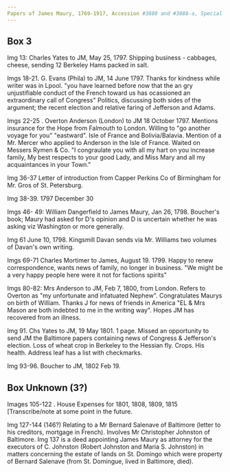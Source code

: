 ```yaml
---
Papers of James Maury, 1769-1917, Accession #3888 and #3888-a, Special Collections, University of Virginia Library, Charlottesville, Va.
---
```


## Box 3

Img 13: Charles Yates to JM, May 25, 1797. Shipping business - cabbages, cheese, sending 12 Berkeley Hams packed in salt. 

Imgs 18-21. G. Evans (Phila) to JM, 14 June 1797. Thanks for kindness while writer was in Lpool. "you have learned before now that the an gry unjustifiable conduct of the French toward us has ocassioned an extraordinary call of Congress" Politics, discussing both sides of the argument; the recent election and relative faring of Jefferson and Adams. 

Imgs 22-25 . Overton Anderson (London) to JM 18 October 1797. Mentions insurance for the Hope from Falmouth to London. Willing to "go another voyage for you" "eastward". Isle of France and Bolivia/Balavia. Mention of a Mr. Mercer who applied to Anderson in the Isle of France. Waited on Messers Rymen & Co. "I congraulate you with all my hart on you increase family, My best respects to your good Lady, and Miss Mary and all my acquaintances in your Town." 

Img 36-37 Letter of introduction from Capper Perkins Co of Birmingham for Mr. Gros of St. Petersburg. 

Img 38-39. 1797 December 30 

Imgs 46- 49: William Dangerfield to James Maury, Jan 26, 1798. Boucher's book; Maury had asked for D's opinion and D is uncertain whether he was asking viz Washington or more generally. 

Img 61 June 10, 1798. Kingsmill Davan sends via Mr. Williams two volumes of Davan's own writing.

Imgs 69-71 Charles Mortimer to James, August 19. 1799. Happy to renew correspondence, wants news of family, no longer in business. "We might be a very happy people here were it not for factions spirits" 

Imgs 80-82: Mrs Anderson to JM, Feb 7, 1800,  from London. Refers to Overton as "my unfortunate and infatuated Nephew". Congratulates Maurys on birth of William. Thanks J for news of friends in America "EL & Mrs Mason are both indebted to me in the writing way". Hopes JM has recovered from an illness.

Img 91. Chs Yates to JM, 19 May 1801. 1 page. Missed an opportunity to send JM the Baltimore papers containing news of Congress & Jefferson's election. Loss of wheat crop in Berkeley to the Hessian fly. Crops. His health. Address leaf has a list with checkmarks.

Img 93-96. Boucher to JM, 1802 Feb 19.

## Box Unknown (3?)
Images 105-122 . House Expenses for 1801, 1808, 1809, 1815 [Transcribe/note at some point in the future. 

Img 127-144 (146?) Relating to a Mr Bernard Salenave of Baltimore (letter to his creditors, mortgage in French). Involves Mr Christopher Johnston of Baltimore. Img 137 is a deed appointing James Maury as attorney for the executors of C. Johnston (Robert Johnston and Maria S. Johnston) in matters concerning the estate of lands on St. Domingo which were property of Bernard Salenave (from St. Domingue, lived in Baltimore, died). 
